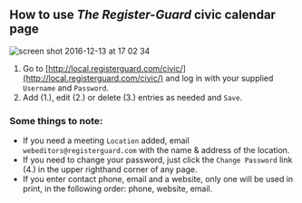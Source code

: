## How to use _The Register-Guard_ civic calendar page

![screen shot 2016-12-13 at 17 02 34](https://cloud.githubusercontent.com/assets/96007/21165818/a33e1c70-c156-11e6-955c-d1af26ca5039.png)

1. Go to [http://local.registerguard.com/civic/](http://local.registerguard.com/civic/) and log in with your supplied `Username` and `Password`.
1. Add (1.), edit (2.) or delete (3.) entries as needed and `Save`.

### Some things to note:
* If you need a meeting `Location` added, email `webeditors@registerguard.com` with the name & address of the location.
* If you need to change your password, just click the `Change Password` link (4.) in the upper righthand corner of any page.
* If you enter contact phone, email and a website, only one will be used in print, in the following order: phone, website, email.
